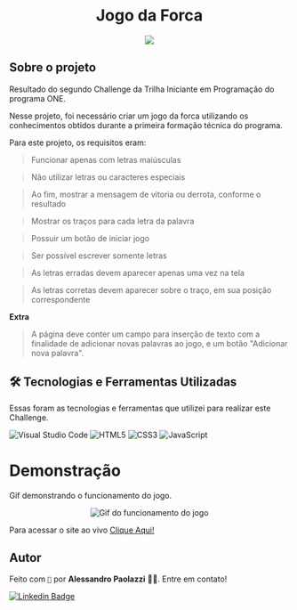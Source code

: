 <h1 align="center">Jogo da Forca</h1>
<p  align="center">
<img src='https://cdn.discordapp.com/attachments/808449313973469249/1012864116546875502/unknown.png'>
</p>

## Sobre o projeto

Resultado do segundo Challenge da Trilha Iniciante em Programação do programa ONE.

Nesse projeto, foi necessário criar um jogo da forca utilizando os conhecimentos obtidos durante a primeira formação técnica do programa.

Para este projeto, os requisitos eram:

> Funcionar apenas com letras maiúsculas

> Não utilizar letras ou caracteres especiais

> Ao fim, mostrar a mensagem de vitoria ou derrota, conforme o resultado

> Mostrar os traços para cada letra da palavra

> Possuir um botão de iniciar jogo

> Ser possível escrever somente letras

> As letras erradas devem aparecer apenas uma vez na tela

> As letras corretas devem aparecer sobre o traço, em sua posição correspondente

**Extra**

> A página deve conter um campo para inserção de texto com a finalidade de adicionar novas palavras ao jogo, e um botão "Adicionar nova palavra".

## 🛠 Tecnologias e Ferramentas Utilizadas

Essas foram as tecnologias e ferramentas que utilizei para realizar este Challenge.

![Visual Studio Code](https://img.shields.io/badge/Visual%20Studio%20Code-0078d7.svg?style=for-the-badge&logo=visual-studio-code&logoColor=white) ![HTML5](https://img.shields.io/badge/html5-%23E34F26.svg?style=for-the-badge&logo=html5&logoColor=white) ![CSS3](https://img.shields.io/badge/css3-%231572B6.svg?style=for-the-badge&logo=css3&logoColor=white) ![JavaScript](https://img.shields.io/badge/javascript-%23323330.svg?style=for-the-badge&logo=javascript&logoColor=%23F7DF1E)

# Demonstração

Gif demonstrando o funcionamento do jogo.

<p  align="center">
	<img  src='https://cdn.discordapp.com/attachments/808449313973469249/1014231811368419358/jogo-da-forca.gif'  alt='Gif do funcionamento do jogo'>
</p>

Para acessar o site ao vivo <a href='https://alepaolazzi.github.io/challenge-ONE-forca/'>Clique Aqui!</a>

## Autor

Feito com `🤍` por **Alessandro Paolazzi** 🤘🏼. Entre em contato!

[![Linkedin Badge](https://img.shields.io/badge/-Alessandro-blue?style=flat-square&logo=Linkedin&logoColor=white&link=https://www.linkedin.com/in/alessandropaolazzi/)](https://www.linkedin.com/in/alessandropaolazzi/)
